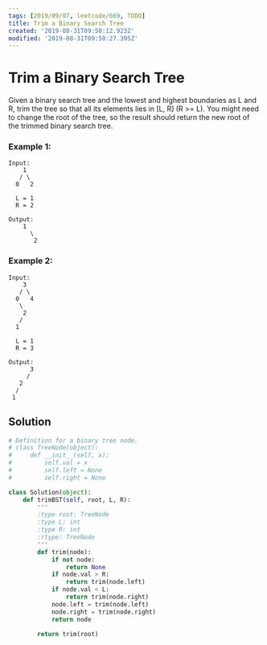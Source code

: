 ```yaml
---
tags: [2019/09/07, leetcode/669, TODO]
title: Trim a Binary Search Tree
created: '2019-08-31T09:50:12.923Z'
modified: '2019-08-31T09:50:27.395Z'
---
```


# Trim a Binary Search Tree

Given a binary search tree and the lowest and highest boundaries as L and R, trim the tree so that all its elements lies in [L, R] (R >= L). You might need to change the root of the tree, so the result should return the new root of the trimmed binary search tree.

### Example 1:

```
Input:
    1
   / \
  0   2

  L = 1
  R = 2

Output:
    1
      \
       2
```

### Example 2:

```
Input:
    3
   / \
  0   4
   \
    2
   /
  1

  L = 1
  R = 3

Output:
      3
     /
   2
  /
 1
```

## Solution

```python
# Definition for a binary tree node.
# class TreeNode(object):
#     def __init__(self, x):
#         self.val = x
#         self.left = None
#         self.right = None

class Solution(object):
    def trimBST(self, root, L, R):
        """
        :type root: TreeNode
        :type L: int
        :type R: int
        :rtype: TreeNode
        """
        def trim(node):
            if not node:
                return None
            if node.val > R:
                return trim(node.left)
            if node.val < L:
                return trim(node.right)
            node.left = trim(node.left)
            node.right = trim(node.right)
            return node

        return trim(root)
```
